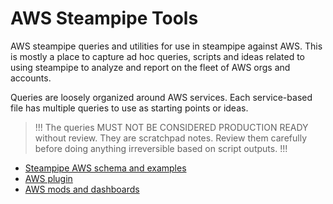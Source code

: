 # AWS Steampipe Tools

AWS steampipe queries and utilities for use in steampipe against AWS. This is mostly
a place to capture ad hoc queries, scripts and ideas related to using steampipe
to analyze and report on the fleet of AWS orgs and accounts.

Queries are loosely organized around AWS services. Each service-based file has multiple queries
to use as starting points or ideas.

> !!!
The queries MUST NOT BE CONSIDERED PRODUCTION READY without review. They are scratchpad notes. Review them carefully before
doing anything irreversible based on script outputs.
> !!!

- [Steampipe AWS schema and examples](https://hub.steampipe.io/plugins/turbot/aws/tables)
- [AWS plugin](https://hub.steampipe.io/plugins/turbot/aws)
- [AWS mods and dashboards](https://hub.powerpipe.io/?q=aws)
